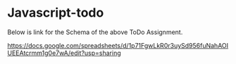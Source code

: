 # Javascript-todo



Below is link for the Schema of the above ToDo Assignment.

https://docs.google.com/spreadsheets/d/1p71FgwLkR0r3uySd956fuNahAOIUEEAtcrmm1g0e7wA/edit?usp=sharing

